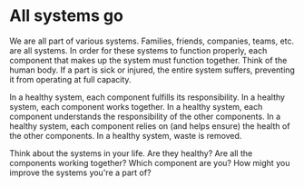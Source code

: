 # All systems go

We are all part of various systems. Families, friends, companies, teams, etc. are all systems. In order for these systems to function properly, each component that makes up the system must function together. Think of the human body. If a part is sick or injured, the entire system suffers, preventing it from operating at full capacity.

In a healthy system, each component fulfills its responsibility. In a healthy system, each component works together. In a healthy system, each component understands the responsibility of the other components. In a healthy system, each component relies on (and helps ensure) the health of the other components. In a healthy system, waste is removed.

Think about the systems in your life. Are they healthy? Are all the components working together? Which component are you? How might you improve the systems you're a part of?
